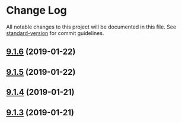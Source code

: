 # Change Log

All notable changes to this project will be documented in this file. See [standard-version](https://github.com/conventional-changelog/standard-version) for commit guidelines.

<a name="9.1.6"></a>
## [9.1.6](https://github.com/coast-team/mute-core/compare/v9.1.5...v9.1.6) (2019-01-22)



<a name="9.1.5"></a>
## [9.1.5](https://github.com/coast-team/mute-core/compare/v9.1.4...v9.1.5) (2019-01-22)



<a name="9.1.4"></a>
## [9.1.4](https://github.com/coast-team/mute-core/compare/v9.1.3...v9.1.4) (2019-01-21)



<a name="9.1.3"></a>
## [9.1.3](https://github.com/coast-team/mute-core/compare/v9.1.2...v9.1.3) (2019-01-21)
